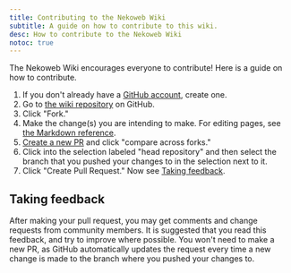 ```yaml
---
title: Contributing to the Nekoweb Wiki
subtitle: A guide on how to contribute to this wiki.
desc: How to contribute to the Nekoweb Wiki
notoc: true
---
```

The Nekoweb Wiki encourages everyone to contribute! Here is a guide on how to contribute.

1. If you don't already have a [GitHub account](https://github.com/), create one.
2. Go to [the wiki repository](https://github.com/NekowebWiki/WikiGen) on GitHub.
3. Click "Fork."
4. Make the change(s) you are intending to make. For editing pages, see [the Markdown reference](/md-ref.html).
5. [Create a new PR](https://github.com/NekowebWiki/WikiGen/compare) and click "compare across forks."
6. Click into the selection labeled "head repository" and then select the branch that you pushed your changes to in the selection next to it.
7. Click "Create Pull Request." Now see [Taking feedback](#taking-feedback).

## Taking feedback

After making your pull request, you may get comments and change requests from community members. It is suggested that you read this feedback, and try to improve where possible. You won't need to make a new PR, as GitHub automatically updates the request every time a new change is made to the branch where you pushed your changes to.
